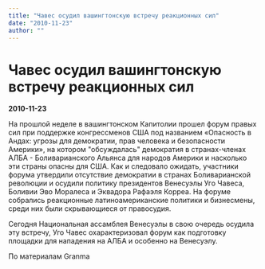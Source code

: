 ```yaml
---
title: "Чавес осудил вашингтонскую встречу реакционных сил"
date: "2010-11-23"
author: ""
---
```


# Чавес осудил вашингтонскую встречу реакционных сил

**2010-11-23** 

На прошлой неделе в вашингтонском Капитолии прошел форум правых сил при поддержке конгрессменов США под названием «Опасность в Андах: угрозы для демократии, прав человека и безопасности Америки», на котором "обсуждалась" демократия в странах-членах АЛБА - Боливарианского Альянса для народов Америки и насколько эти страны опасны для США. Как и следовало ожидать, участники форума утвердили отсутствие демократии в странах Боливарианской революции и осудили политику президентов Венесуэлы Уго Чавеса, Боливии Эво Моралеса и Эквадора Рафаэля Корреа. На форуме собрались реакционные латиноамериканские политики и бизнесмены, среди них были скрывающиеся от правосудия.

Сегодня Национальная ассамблея Венесуэлы в свою очередь осудила эту встречу, Уго Чавес охарактеризовал форум как подготовку площадки для нападения на АЛБА и особенно на Венесуэлу.

По материалам Granma